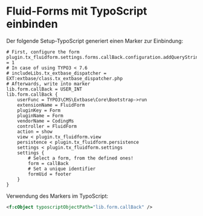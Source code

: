 # Fluid-Forms mit TypoScript einbinden

Der folgende Setup-TypoScript generiert einen Marker zur Einbindung:

```typo3_typoscript
# First, configure the form
plugin.tx_fluidform.settings.forms.callBack.configuration.addQueryString = 1
# In case of using TYPO3 < 7.6
# includeLibs.tx_extbase_dispatcher = EXT:extbase/class.tx_extbase_dispatcher.php
# Afterwards, write into marker
lib.form.callBack = USER_INT
lib.form.callBack {
	userFunc = TYPO3\CMS\Extbase\Core\Bootstrap->run
	extensionName = FluidForm
	pluginKey = Form
	pluginName = Form
	vendorName = CodingMs
	controller = FluidForm
	action = show
	view < plugin.tx_fluidform.view
	persistence < plugin.tx_fluidform.persistence
	settings < plugin.tx_fluidform.settings
	settings {
		# Select a form, from the defined ones!
		form = callBack
		# Set a unique identifier
		formUid = footer
	}
}
```

Verwendung des Markers im TypoScript:

```xml
<f:cObject typoscriptObjectPath="lib.form.callBack" />
```
